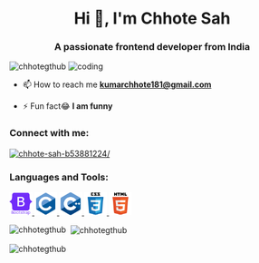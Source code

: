 <h1 align="center">Hi 👋, I'm Chhote Sah</h1>
<h3 align="center">A passionate frontend developer from India</h3>

<!-- Fixed the image issue by adding a valid source link -->
<img align="right" alt="coding" width="400" src="https://camo.githubusercontent.com/4d9f5ecceb711eec6e2018f38a5677dc657c9738d4a65ba3b928c41c0a45b439/68747470733a2f2f6d69726f2e6d656469756d2e636f6d2f6d61782f313336302f302a37513379765349765f7430696f4a2d5a2e676966" />

<p align="left"> 

<p align="left"> 
    <img src="https://komarev.com/ghpvc/?username=chhotegthub&label=Profile%20views&color=0e75b6&style=flat" alt="chhotegthub" /> 
</p>

- 📫 How to reach me **kumarchhote181@gmail.com**

- ⚡ Fun fact😂 **I am funny**

<h3 align="left">Connect with me:</h3>
<p align="left">
    <a href="https://linkedin.com/in/chhote-sah-b53881224/" target="blank">
        <img align="center" src="https://raw.githubusercontent.com/rahuldkjain/github-profile-readme-generator/master/src/images/icons/Social/linked-in-alt.svg" alt="chhote-sah-b53881224/" height="30" width="40" />
    </a>
</p>

<h3 align="left">Languages and Tools:</h3>
<p align="left"> 
    <a href="https://getbootstrap.com" target="_blank" rel="noreferrer"> 
        <img src="https://raw.githubusercontent.com/devicons/devicon/master/icons/bootstrap/bootstrap-plain-wordmark.svg" alt="bootstrap" width="40" height="40"/> 
    </a> 
    <a href="https://www.cprogramming.com/" target="_blank" rel="noreferrer"> 
        <img src="https://raw.githubusercontent.com/devicons/devicon/master/icons/c/c-original.svg" alt="c" width="40" height="40"/> 
    </a> 
    <a href="https://www.w3schools.com/cpp/" target="_blank" rel="noreferrer"> 
        <img src="https://raw.githubusercontent.com/devicons/devicon/master/icons/cplusplus/cplusplus-original.svg" alt="cplusplus" width="40" height="40"/> 
    </a> 
    <a href="https://www.w3schools.com/css/" target="_blank" rel="noreferrer"> 
        <img src="https://raw.githubusercontent.com/devicons/devicon/master/icons/css3/css3-original-wordmark.svg" alt="css3" width="40" height="40"/> 
    </a> 
    <a href="https://www.w3.org/html/" target="_blank" rel="noreferrer"> 
        <img src="https://raw.githubusercontent.com/devicons/devicon/master/icons/html5/html5-original-wordmark.svg" alt="html5" width="40" height="40"/> 
    </a> 
</p>

<p>
    <img align="left" src="https://github-readme-stats.vercel.app/api/top-langs?username=chhotegthub&show_icons=true&locale=en&layout=compact" alt="chhotegthub" />
</p>

<p>&nbsp;
    <img align="center" src="https://github-readme-stats.vercel.app/api?username=chhotegthub&show_icons=true&locale=en" alt="chhotegthub" />
</p>

<p>
    <img align="center" src="https://github-readme-streak-stats.herokuapp.com/?user=chhotegthub&" alt="chhotegthub" />
</p>


